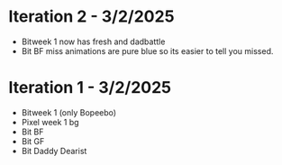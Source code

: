 # Iteration 2 - 3/2/2025
- Bitweek 1 now has fresh and dadbattle
- Bit BF miss animations are pure blue so its easier to tell you missed.

# Iteration 1 - 3/2/2025
- Bitweek 1 (only Bopeebo)
- Pixel week 1 bg
- Bit BF
- Bit GF
- Bit Daddy Dearist